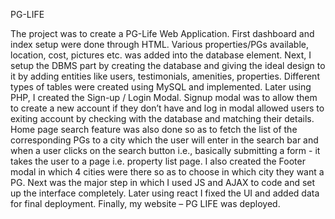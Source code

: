 PG-LIFE

The project was to create a PG-Life Web Application. First dashboard and index setup were done through HTML. Various properties/PGs available,
location, cost, pictures etc. was added into the database element. Next, I setup the DBMS part by creating the database and giving the ideal design to it by adding entities like users, testimonials, amenities, properties. Different types of tables were created using MySQL and implemented. Later using PHP, I created the Sign-up / Login Modal. Signup modal was to allow them to create a new account if they don’t have and log in modal allowed users to exiting account by checking with the database and matching their details. 
Home page search feature was also done so as to fetch the list of the corresponding PGs to a city which the user will enter in the search bar and when a user clicks on
the search button i.e., basically submitting a form - it takes the user to a page i.e. property list page. I also created the Footer modal in which 4 cities were
there so as to choose in which city they want a PG. Next was the major step in which I used JS and AJAX to code and set up the interface completely.
Later using react I fixed the UI and added data for final deployment.
Finally, my website – PG LIFE was deployed.
